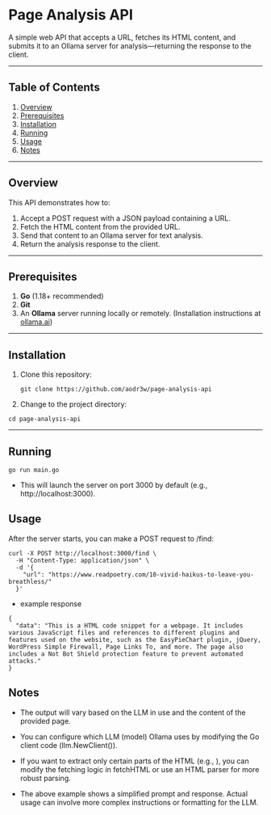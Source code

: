 # Page Analysis API

A simple web API that accepts a URL, fetches its HTML content, and submits it to an Ollama server for analysis—returning the response to the client.

---

## Table of Contents
1. [Overview](#overview)
2. [Prerequisites](#prerequisites)
3. [Installation](#installation)
4. [Running](#running)
5. [Usage](#usage)
6. [Notes](#notes)

---

## Overview

This API demonstrates how to:
1. Accept a POST request with a JSON payload containing a URL.
2. Fetch the HTML content from the provided URL.
3. Send that content to an Ollama server for text analysis.
4. Return the analysis response to the client.

---

## Prerequisites

1. **Go** (1.18+ recommended)  
2. **Git**  
3. An **Ollama** server running locally or remotely. (Installation instructions at [ollama.ai](https://ollama.ai/))

---

## Installation

1. Clone this repository:
   ```
   git clone https://github.com/aodr3w/page-analysis-api
   ```

2. Change to the project directory:

```
cd page-analysis-api
```

---

## Running

```
go run main.go
```

* This will launch the server on port 3000 by default (e.g., http://localhost:3000).

## Usage

After the server starts, you can make a POST request to /find:

```
curl -X POST http://localhost:3000/find \
  -H "Content-Type: application/json" \
  -d '{
    "url": "https://www.readpoetry.com/10-vivid-haikus-to-leave-you-breathless/"
  }'

```

* example response

```
{
  "data": "This is a HTML code snippet for a webpage. It includes various JavaScript files and references to different plugins and features used on the website, such as the EasyPieChart plugin, jQuery, WordPress Simple Firewall, Page Links To, and more. The page also includes a Not Bot Shield protection feature to prevent automated attacks."
}

```

## Notes

* The output will vary based on the LLM in use and the content of the provided page.

* You can configure which LLM (model) Ollama uses by modifying the Go client code (llm.NewClient()).

* If you want to extract only certain parts of the HTML (e.g., ), you can modify the fetching logic in fetchHTML or use an HTML parser for more robust parsing.

* The above example shows a simplified prompt and response. Actual usage can involve more complex instructions or formatting for the LLM.